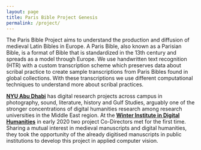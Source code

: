 ```yaml
---
layout: page
title: Paris Bible Project Genesis
permalink: /project/
---
```


The Paris Bible Project aims to understand the production and diffusion of medieval Latin Bibles in Europe. A Paris Bible, also known as a Parisian Bible, is a format of Bible that is standardized in the 13th century and spreads as a model through Europe. We use handwritten text recognition (HTR) with a custom transcription scheme which preserves data about scribal practice to create sample transcriptions from Paris Bibles found in global collections. With these transcriptions we use different computational techniques to understand more about scribal practices. 

**[NYU Abu Dhabi](https://nyuad.nyu.edu/en/)** has digital research projects across campus in photography, sound, literature, history and Gulf Studies, arguably one of the stronger concentrations of digital humanities research among research universities in the Middle East region. At the **[Winter Institute in Digital Humanities](https://wp.nyu.edu/widh/)** in early 2020 two project Co-Directors met for the first time. Sharing a mutual interest in medieval manuscripts and digital humanities, they took the opportunity of the already digitised manuscripts in public institutions to develop this project in applied computer vision.

